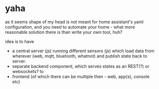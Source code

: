 # yaha

as it seems shape of my head is not meant for home assistant's yaml configuration, and you need to automate your home - what more reasonable solution there is than write your own tool, huh?

idea is to have 
 - a central server (js) running different sensors (js) which load data from wherever (web, mqtt, bluetooth, whatnot) and publish state back to server.
 - separate backend component, which serves states as an REST(?) or websockets? to
 - frontend (of which there can be multiple then - web, app(s), console etc)
